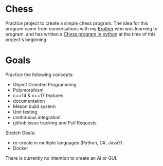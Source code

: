 # Chess

Practice project to create a simple chess program. The idea for this program came from conversations with my [Brother](https://github.com/Koldenblue) who was learning to program, and has written a [Chess program in python](https://github.com/Koldenblue/python-chess-game) at the time of this project's beginning.

# Goals
Practice the following concepts:
- Object Oriented Programming
- Polymorphism
- c++14 & c++17 features
- documentation
- Meson build system
- Unit testing
- continuous integration
- github issue tracking and Pull Requests

Stretch Goals:
- re-create in multiple languages (Python, C#, Java?)
- Docker

There is currently no intention to create an AI or GUI.

